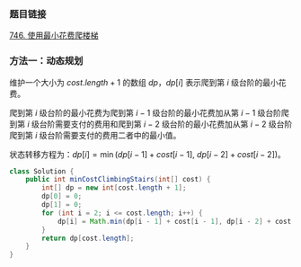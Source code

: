 ### 题目链接
[746. 使用最小花费爬楼梯](https://leetcode.cn/problems/min-cost-climbing-stairs)

### 方法一：动态规划
维护一个大小为 $cost.length + 1$ 的数组 $dp$，$dp[i]$ 表示爬到第 $i$ 级台阶的最小花费。

爬到第 $i$ 级台阶的最小花费为爬到第 $i - 1$ 级台阶的最小花费加从第 $i - 1$ 级台阶爬到第 $i$ 级台阶需要支付的费用和爬到第 $i - 2$ 级台阶的最小花费加从第 $i - 2$ 级台阶爬到第 $i$ 级台阶需要支付的费用二者中的最小值。

状态转移方程为：$dp[i] = \min(dp[i - 1] + cost[i - 1], \ dp[i - 2] + cost[i - 2])$。

```Java
class Solution {
    public int minCostClimbingStairs(int[] cost) {
        int[] dp = new int[cost.length + 1];
        dp[0] = 0;
        dp[1] = 0;
        for (int i = 2; i <= cost.length; i++) {
            dp[i] = Math.min(dp[i - 1] + cost[i - 1], dp[i - 2] + cost[i - 2]);
        }
        return dp[cost.length];
    }
}
```